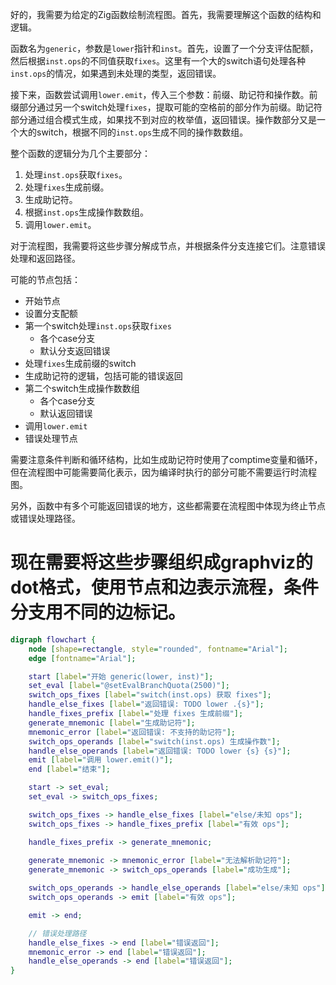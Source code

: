 好的，我需要为给定的Zig函数绘制流程图。首先，我需要理解这个函数的结构和逻辑。

函数名为`generic`，参数是`lower`指针和`inst`。首先，设置了一个分支评估配额，然后根据`inst.ops`的不同值获取`fixes`。这里有一个大的switch语句处理各种`inst.ops`的情况，如果遇到未处理的类型，返回错误。

接下来，函数尝试调用`lower.emit`，传入三个参数：前缀、助记符和操作数。前缀部分通过另一个switch处理`fixes`，提取可能的空格前的部分作为前缀。助记符部分通过组合模式生成，如果找不到对应的枚举值，返回错误。操作数部分又是一个大的switch，根据不同的`inst.ops`生成不同的操作数数组。

整个函数的逻辑分为几个主要部分：
1. 处理`inst.ops`获取`fixes`。
2. 处理`fixes`生成前缀。
3. 生成助记符。
4. 根据`inst.ops`生成操作数数组。
5. 调用`lower.emit`。

对于流程图，我需要将这些步骤分解成节点，并根据条件分支连接它们。注意错误处理和返回路径。

可能的节点包括：
- 开始节点
- 设置分支配额
- 第一个switch处理`inst.ops`获取`fixes`
  - 各个case分支
  - 默认分支返回错误
- 处理`fixes`生成前缀的switch
- 生成助记符的逻辑，包括可能的错误返回
- 第二个switch生成操作数数组
  - 各个case分支
  - 默认返回错误
- 调用`lower.emit`
- 错误处理节点

需要注意条件判断和循环结构，比如生成助记符时使用了comptime变量和循环，但在流程图中可能需要简化表示，因为编译时执行的部分可能不需要运行时流程图。

另外，函数中有多个可能返回错误的地方，这些都需要在流程图中体现为终止节点或错误处理路径。

现在需要将这些步骤组织成graphviz的dot格式，使用节点和边表示流程，条件分支用不同的边标记。
================================================
```dot
digraph flowchart {
    node [shape=rectangle, style="rounded", fontname="Arial"];
    edge [fontname="Arial"];

    start [label="开始 generic(lower, inst)"];
    set_eval [label="@setEvalBranchQuota(2500)"];
    switch_ops_fixes [label="switch(inst.ops) 获取 fixes"];
    handle_else_fixes [label="返回错误: TODO lower .{s}"];
    handle_fixes_prefix [label="处理 fixes 生成前缀"];
    generate_mnemonic [label="生成助记符"];
    mnemonic_error [label="返回错误: 不支持的助记符"];
    switch_ops_operands [label="switch(inst.ops) 生成操作数"];
    handle_else_operands [label="返回错误: TODO lower {s} {s}"];
    emit [label="调用 lower.emit()"];
    end [label="结束"];

    start -> set_eval;
    set_eval -> switch_ops_fixes;

    switch_ops_fixes -> handle_else_fixes [label="else/未知 ops"];
    switch_ops_fixes -> handle_fixes_prefix [label="有效 ops"];

    handle_fixes_prefix -> generate_mnemonic;
    
    generate_mnemonic -> mnemonic_error [label="无法解析助记符"];
    generate_mnemonic -> switch_ops_operands [label="成功生成"];

    switch_ops_operands -> handle_else_operands [label="else/未知 ops"];
    switch_ops_operands -> emit [label="有效 ops"];

    emit -> end;

    // 错误处理路径
    handle_else_fixes -> end [label="错误返回"];
    mnemonic_error -> end [label="错误返回"];
    handle_else_operands -> end [label="错误返回"];
}
```